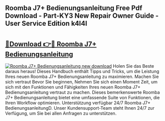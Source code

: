 ## Roomba J7+ Bedienungsanleitung Free Pdf Download - Part-KY3 New Repair Owner Guide - User Service Edition k4l4I

# <h2><a href="http://df2cv7w.blite.top/?on=Roomba+J7%2b+Bedienungsanleitung">🔗Download 👉🔴 Roomba J7+ Bedienungsanleitung</a></h2>

[![Roomba J7+ Bedienungsanleitung new download](https://i.imgur.com/lujVjoI.png)](http://df2cv7w.blite.top/?on=Roomba+J7%2b+Bedienungsanleitung)
Holen Sie das Beste daraus heraus! Dieses Handbuch enthält Tipps und Tricks, um die Leistung Ihres neuen Roomba J7+ Bedienungsanleitung zu maximieren. Machen Sie sich vertraut Bevor Sie beginnen, Nehmen Sie sich einen Moment Zeit, um sich mit den Funktionen und Fähigkeiten Ihres neuen Roomba J7+ Bedienungsanleitung vertraut zu machen. Dieses bemerkenswerte Roomba J7+ Bedienungsanleitung bietet eine umfassende Suite von Funktionen, die Ihren Workflow optimieren. Unterstützung verfügbar 24/7 Roomba J7+ BedienungsanleitungD. Unser Kundensupport-Team steht Ihnen 24/7 zur Verfügung, um Sie bei allen Anfragen zu unterstützen.
